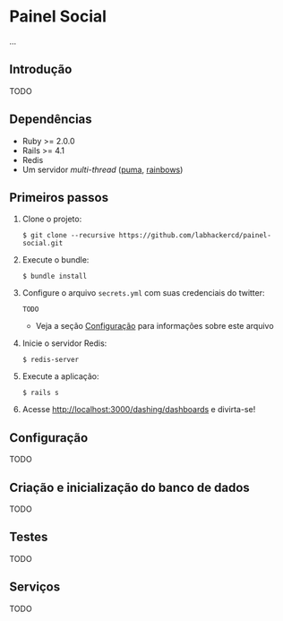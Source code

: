 # Painel Social

...

## Introdução

TODO

## Dependências

* Ruby >= 2.0.0
* Rails >= 4.1
* Redis
* Um servidor *multi-thread* ([puma](https://github.com/puma/puma), [rainbows](http://rainbows.rubyforge.org/))


## Primeiros passos

1. Clone o projeto:
    
    ```
    $ git clone --recursive https://github.com/labhackercd/painel-social.git
    ```

2. Execute o bundle:
    
    ```
    $ bundle install
    ```

3. Configure o arquivo `secrets.yml` com suas credenciais do twitter:
    
    ```
    TODO
    ```
    
    * Veja a seção [Configuração](#configuração) para informações sobre este arquivo

4. Inicie o servidor Redis:
    
    ```
    $ redis-server
    ```

5. Execute a aplicação:
    
    ```
    $ rails s
    ```

6. Acesse [http://localhost:3000/dashing/dashboards](http://localhost:3000/dashing/dashboards) e divirta-se!


## Configuração

TODO


## Criação e inicialização do banco de dados

TODO


## Testes

TODO


## Serviços

TODO
